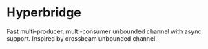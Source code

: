 # Hyperbridge

Fast multi-producer, multi-consumer unbounded channel with async support.
Inspired by crossbeam unbounded channel.